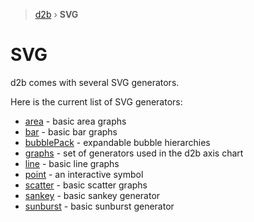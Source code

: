 > [d2b](../README.md) › **SVG**

# SVG

d2b comes with several SVG generators.

Here is the current list of SVG generators:

* [area](area.md) - basic area graphs
* [bar](bar.md) - basic bar graphs
* [bubblePack](bubble_pack.md) - expandable bubble hierarchies
* [graphs](graphs.md) - set of generators used in the d2b axis chart
* [line](line.md) - basic line graphs
* [point](point.md) - an interactive symbol
* [scatter](scatter.md) - basic scatter graphs
* [sankey](sankey.md) - basic sankey generator
* [sunburst](sunburst.md) - basic sunburst generator
